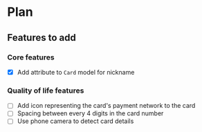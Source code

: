 # Plan

## Features to add

### Core features

- [x] Add attribute to `Card` model for nickname

### Quality of life features

- [ ] Add icon representing the card's payment network to the card
- [ ] Spacing between every 4 digits in the card number 
- [ ] Use phone camera to detect card details  
